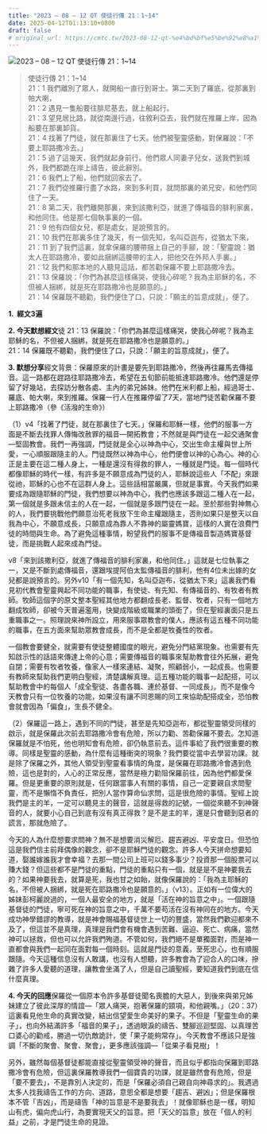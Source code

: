 ```yaml
---
title: "2023 – 08 – 12 QT 使徒行傳 21：1~14"
date: 2025-04-12T01:13:10+0800
draft: false
# original_url: https://cmtc.tw/2023-08-12-qt-%e4%bd%bf%e5%be%92%e8%a1%8c%e5%82%b3-21%ef%bc%9a114
---
```


![2023 – 08 – 12 QT  使徒行傳 21：1\~14](/images/qt.jpg  "2023 – 08 – 12 QT  使徒行傳 21：1\~14")

> 使徒行傳 21：1\~14  
> 21：1 我們離別了眾人，就開船一直行到哥士。第二天到了羅底，從那裏到帕大喇，  
> 21：2 遇見一隻船要往腓尼基去，就上船起行。  
> 21：3 望見居比路，就從南邊行過，往敘利亞去，我們就在推羅上岸，因為船要在那裏卸貨。  
> 21：4 找著了門徒，就在那裏住了七天。他們被聖靈感動，對保羅說：「不要上耶路撒冷去。」  
> 21：5 過了這幾天，我們就起身前行。他們眾人同妻子兒女，送我們到城外，我們都跪在岸上禱告，彼此辭別。  
> 21：6 我們上了船，他們就回家去了。  
> 21：7 我們從推羅行盡了水路，來到多利買，就問那裏的弟兄安，和他們同住了一天。  
> 21：8 第二天，我們離開那裏，來到該撒利亞，就進了傳福音的腓利家裏，和他同住。他是那七個執事裏的一個。  
> 21：9 他有四個女兒，都是處女，是說預言的。  
> 21：10 我們在那裏多住了幾天，有一個先知，名叫亞迦布，從猶太下來，  
> 21：11 到了我們這裏，就拿保羅的腰帶捆上自己的手腳，說：「聖靈說：猶太人在耶路撒冷，要如此捆綁這腰帶的主人，把他交在外邦人手裏。」  
> 21：12 我們和那本地的人聽見這話，都苦勸保羅不要上耶路撒冷去。  
> 21：13 保羅說：「你們為甚麼這樣痛哭，使我心碎呢？我為主耶穌的名，不但被人捆綁，就是死在耶路撒冷也是願意的。」  
> 21：14 保羅既不聽勸，我們便住了口，只說：「願主的旨意成就」，便了。

**1.  經文3遍**

**2. 今天默想經文**徒 21：13 保羅說：「你們為甚麼這樣痛哭，使我心碎呢？我為主耶穌的名，不但被人捆綁，就是死在耶路撒冷也是願意的。」  
21：14 保羅既不聽勸，我們便住了口，只說：「願主的旨意成就」，便了。

**3. 默想分享**經文背景：保羅原來的計畫是要先到耶路撒冷，然後再往羅馬去傳福音。這一路都在趕路往耶路撒冷去，希望在五旬節前能抵達耶路撒冷。他們還是停留了好幾站，去探訪分散各處、主內的弟兄姊妹。他們在米利都上船，經過哥士、羅底、帕大喇，來到推羅。保羅一行人在推羅停留了7天，當地門徒苦勸保羅不要上耶路撒冷（參《活潑的生命》）

（1）v4「找著了門徒，就在那裏住了七天。」保羅和耶穌一樣，他們的服事一方面是不斷去找罪人傳悔改赦罪的福音—開拓教會；不然就是與門徒在一起交通聚會—堅固教會。我們一再強調，門徒就是全心以神為中心，交出生命主權與世上所愛，一心順服跟隨主的人。門徒既然以神為中心，他們便會以神的心為心。神的心正是主要在這二種人身上，一種是還沒有得救的罪人，一種就是門徒。每一個時代都像耶穌的時代一樣，有許多是不願意成為門徒的人，耶穌說這些人「不配」來跟從祂，耶穌的心也不在這群人身上。這些話相當嚴厲，但就是事實。今天我們如果要成為跟隨耶穌的門徒，我們想要以神為中心，我們也應該多跟這二種人在一起，第一個就是多跟未信主的人在一起，一個就是多跟門徒在一起。至於那些對神無心的人，我們要挑戰他們願意治死老我放下生命主權跟隨主，否則如果只是整天以自我為中心，不願意成長，只願意成為靠人不靠神的屬靈媽寶，這樣的人實在浪費門徒的時間與生命。為了避免這種事情，盼望我們的服事不是傳福音製造媽寶基督徒，而是挑戰人起來成為門徒。

v8「來到該撒利亞，就進了傳福音的腓利家裏，和他同住。」這就是七位執事之一，又是不斷到處傳福音，還跟埃提阿伯太監傳福音的腓利，他有4位未出嫁的女兒都是說預言的。另外v10「有一個先知，名叫亞迦布，從猶太下來」這裏我們看見初代教會聖靈興起不同功能的職事，有使徒、有先知、有傳福音的、有牧者有教師。牧師這個字的原文整本聖經其他地方都翻成長老、監督、牧者，只有一個地方翻成牧師，卻被今天普遍濫用，快變成階級或職業的頭銜了，但在聖經裏面只是五重職事之一。照理說來神所設立，用來服事眾教會的僕人，應該有這五種不同功能的職事，在五方面來幫助眾教會成長，而不是全都是牧養性的牧者。

一個教會要健全，就需要有使徒整體國度的眼光，避免分門結黨現象。也需要有先知啟示性的話語來傳達上帝的心意；需要傳福音的職事來幫助教會往外拓展，避免自閉；需要有牧者牧養，像家人一樣來連結、凝聚，照顧弱小，一起成長。也需要有教師來幫助我們更明白聖經，清楚講解真理。這五種功能的職事一起配搭，可以幫助教會中的每個人「成全聖徒、各盡各職、連於基督、一同成長」。而不是像今天教會只有一位牧養的功能，如果沒有讓不同恩賜的同工來協助配搭成全，恐怕教會就會因為「偏食」，生長不健全。

（2）保羅這一路上，遇到不同的門徒，甚至是先知亞迦布，都從聖靈領受同樣的啟示，就是保羅此次前去耶路撒冷會有危險，所以力勸、苦勸保羅不要去。怎知道保羅就是不怕死，他也明知會有危險，卻仍執意前去。這件事給了我們很重要的教導。同樣是聖靈的感動，為什麼有這種衝突的現象？我們要從當中去學習功課。就是除了保羅之外，其他人領受到聖靈看事情的角度，是保羅在耶路撒冷會遇到危險，這也是對的，人心的正常反應，當然是極力勸阻保羅前往，因為他們都愛保羅。但是更重要的原則就是，任何跟當事人有關的事情，自己一定要親自求問聖靈，而不是懶惰不負責任，把別人當作算命仙求問，這是很危險的事情。聖經上說我們是主的羊，一定可以聽見主的聲音，這就是得救的記號，一個從來聽不到神聲音的人，就要小心自己到底有沒有真正得救？是不是主的羊，還是只會聽到惡者的謊言，那就危險了。

今天的人為什麼想要求問神？無不是想要消災解厄、趨吉避凶、平安度日。但恐怕這是我們信主前拜偶像的觀念，卻不是耶穌門徒的觀念。許多人今天拼命想要知道，娶誰嫁誰我才會幸福？去那一間公司上班可以錢多事少？投資那一個股票可以賺大錢？但這些都不是門徒的重點，門徒的重點只有一個，就是是不是神要我去的？如果神要我去，就算是死，我也甘之如飴，就像保羅說的：「我為主耶穌的名，不但被人捆綁，就是死在耶路撒冷也是願意的。」（v13）。正如有一位偉大的姊妹彭柯麗說過的，一個人最安全的地方，就是「活在神的旨意之中」。一個跟隨基督徒的門徒，寧可死在神的旨意之中，千萬不要苟活在沒有神同在的地方。今天成功神學錯謬的教導，就是神會賜福基督徒世上一切的豐盛，當然我們歡迎都來不及了，但這並不是真理，真理是我們會有機會遇到苦難、逼迫、死亡、病痛，當然神可以拯救，但也可以允許我們殉道。不管如何，我們絕不是單獨面對，而是神一直都會與我們一起同在面對每一個時刻。這就是門徒的意義，至死忠心，也有順服跟隨。今天這種信息沒有人敢講，也沒有人想聽，許多教會為了迎合人的口味，摻雜了許多人愛聽的道理，讓教會坐滿了人，但是自己讀聖經，要知道我們到底在信什麼真理。

**4. 今天的回應**保羅從一個原本令許多基督徒聞名喪膽的大惡人，到後來與弟兄姊妹建立了彼此深厚的情誼—「眾人痛哭，抱著保羅的頸項，和他親嘴。」（20：37）這裏看見他生命的真實改變，結出信望愛生命美好的果子。不但是「聖靈生命的果子」，也向外結滿許多「福音的果子」，透過眼淚的禱告、雙腳巡迴堅固、以真理苦口婆心的勸戒，勝過一切仇敵詭計，使「果子能夠常存」。今天教會不應該只是強調「不斷的聚會、聚會、聚會」，更多應該強調—「從果子看見樹」！

另外，雖然每個基督徒都能直接從聖靈領受神的聲音，而且似乎都指向保羅到耶路撒冷會有危險，但這裏保羅教導我們一個寶貴的功課，就是雖然會有危險，但是「要不要去」，不是靠別人決定的，而是「保羅必須自己親自向神尋求的」。我遇過太多人找我禱告工作的方向、道路，意思全都是想要「趨吉、避凶」；但是保羅根本不管「吉凶」，而是禱告「神的旨意是不是要我去」！就像耶穌也是一樣，明知山有虎，偏向虎山行，為要實現天父的旨意。把「天父的旨意」放在「個人的利益」之前，才是門徒生命的見證。